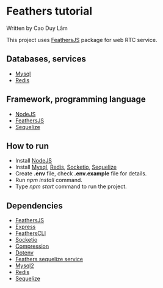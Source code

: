 # Feathers tutorial
Written by Cao Duy Lâm

This project uses [FeathersJS](https://feathersjs.com/) package for web RTC service.

## Databases, services
- [Mysql](https://www.mysql.com/)
- [Redis](https://redis.io/)

## Framework, programming language
- [NodeJS](https://nodejs.org/en/)
- [FeathersJS](https://feathersjs.com/)
- [Sequelize](http://docs.sequelizejs.com/)

## How to run
- Install [NodeJS](https://nodejs.org/en/)
- Install [Mysql](https://www.mysql.com/), [Redis](https://redis.io/), [Socketio](https://socket.io/), [Sequelize](http://docs.sequelizejs.com/)
- Create **.env** file, check **.env.example** file for details.
- Run *npm install* command.
- Type *npm start* command to run the project.

## Dependencies
- [FeathersJS](https://www.npmjs.com/package/@feathersjs/feathers)
- [Express](https://www.npmjs.com/package/@feathersjs/express)
- [FeathersCLI](https://www.npmjs.com/package/@feathersjs/cli)
- [Socketio](https://www.npmjs.com/package/@feathersjs/socketio)
- [Compression](https://www.npmjs.com/package/compression)
- [Dotenv](https://www.npmjs.com/package/dotenv)
- [Feathers sequelize service](https://www.npmjs.com/package/feathers-sequelize)
- [Mysql2](https://www.npmjs.com/package/mysql2)
- [Redis](https://www.npmjs.com/package/redis)
- [Sequelize](https://www.npmjs.com/package/sequelize)